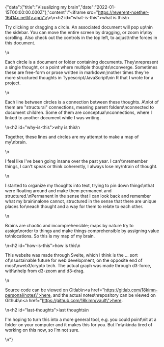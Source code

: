 {"data":{"title":"Visualizing my brain","date":"2022-01-15T00:00:00.000Z"},"content":"<iframe src=\"https://reverent-noether-16414c.netlify.app\"></iframe>\n\n<h2 id=\"what-is-this\">what is this</h2>\n<p>Try clicking or dragging a circle. An associated document will pop up\nin the sidebar. You can move the entire screen by dragging, or zoom in\nby scrolling. Also check out the controls in the top left, to adjust\nthe forces in this document.</p>\n<p>Each circle is a document or folder containing documents. They\nrepresent a single thought, or a point where multiple thoughts\nconverge. Sometimes these are free-form or prose written in markdown;\nother times they&#39;re more structured thoughts in Typescript/JavaScript\nin R that I wrote for a project.</p>\n<p>Each line between circles is a connection between these thoughts. A\nlot of them are &quot;structural&quot; connections, meaning parent folders\nconnected to document children. Some of them are conceptual\nconnections, where I linked to another document while I was writing.</p>\n<h2 id=\"why-is-this\">why is this</h2>\n<p>Together, these lines and circles are my attempt to make a map of my\nbrain.</p>\n<p>I feel like I&#39;ve been going insane over the past year. I can&#39;t\nremember things, I can&#39;t speak or think coherently, I always lose my\ntrain of thought.</p>\n<p>I started to organize my thoughts into text, trying to pin down things\nthat were floating around and make them permanent and structured.\nPermanent in the sense that I can look back and remember what my brain\nalone cannot, structured in the sense that there are unique places for\neach thought and a way for them to relate to each other.</p>\n<p>Brains are chaotic and incomprehensible; maps by nature try to assign\norder to things and make things comprehensible by assigning value to\nlocations. So this is my map of my brain.</p>\n<h2 id=\"how-is-this\">how is this</h2>\n<p>This website was made through Svelte, which I think is the ... sort of\nsustainable future for web development, on the opposite end of most\nweb3/crypto tech. The actual graph was made through d3-force, with\nhelp from d3-zoom and d3-drag.</p>\n<p>Source code can be viewed on Gitlab\n<a href=\"https://gitlab.com/18kimn-personal/notes\">here</a>, and the actual notes\nrepository can be viewed on Github\n<a href=\"https://github.com/18kimn/vault\">here</a>.</p>\n<h2 id=\"last-thoughts\">last thoughts</h2>\n<p>I&#39;m hoping to turn this into a more general tool, e.g. you could point\nit at a folder on your computer and it makes this for you. But I&#39;m\nkinda tired of working on this now, so I&#39;m not sure.</p>\n"}